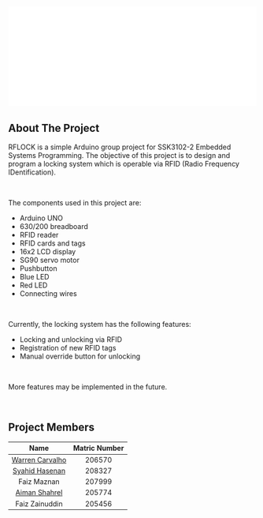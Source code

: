 <div align="center">
  <img src="logo.png" width="1024">
</div>


## About The Project

RFLOCK is a simple Arduino group project for SSK3102-2 Embedded Systems Programming. The objective of this project is to design and program a locking system which is operable via RFID (Radio Frequency IDentification). 

<br>

The components used in this project are:
* Arduino UNO
* 630/200 breadboard
* RFID reader
* RFID cards and tags
* 16x2 LCD display
* SG90 servo motor
* Pushbutton
* Blue LED
* Red LED
* Connecting wires

<br>

Currently, the locking system has the following features:
* Locking and unlocking via RFID
* Registration of new RFID tags
* Manual override button for unlocking

<br>

More features may be implemented in the future.


<br>


## Project Members

| Name | Matric Number |
|:-----------------------------:|:--------------------------:|
| [Warren Carvalho](https://github.com/Freezanator) | 206570 |
| [Syahid Hasenan](https://github.com/syahidsyah)   | 208327 |
| Faiz Maznan                                       | 207999 |
| [Aiman Shahrel](https://github.com/Eyeman420)     | 205774 |
| Faiz Zainuddin                                    | 205456 |

